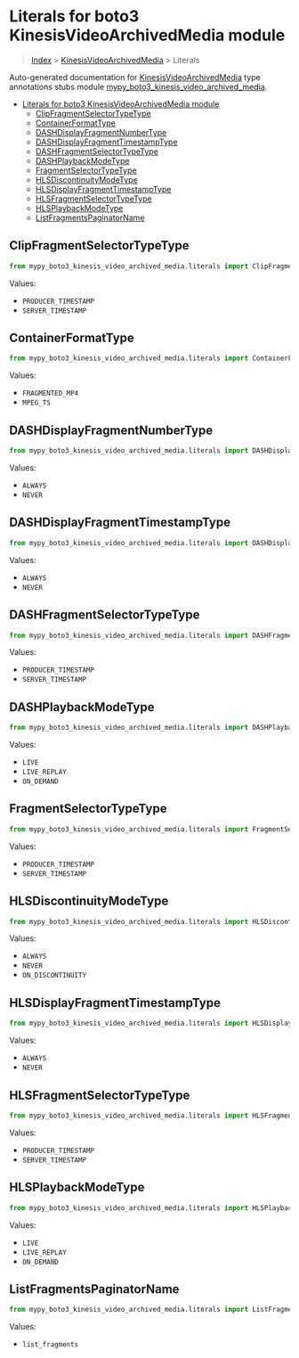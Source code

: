# Literals for boto3 KinesisVideoArchivedMedia module

> [Index](..) > [KinesisVideoArchivedMedia](.) > Literals

Auto-generated documentation for
[KinesisVideoArchivedMedia](https://boto3.amazonaws.com/v1/documentation/api/latest/reference/services/kinesis-video-archived-media.html#KinesisVideoArchivedMedia)
type annotations stubs module
[mypy_boto3_kinesis_video_archived_media](https://pypi.org/project/mypy-boto3-kinesis-video-archived-media/).

- [Literals for boto3 KinesisVideoArchivedMedia module](#literals-for-boto3-kinesisvideoarchivedmedia-module)
  - [ClipFragmentSelectorTypeType](#clipfragmentselectortypetype)
  - [ContainerFormatType](#containerformattype)
  - [DASHDisplayFragmentNumberType](#dashdisplayfragmentnumbertype)
  - [DASHDisplayFragmentTimestampType](#dashdisplayfragmenttimestamptype)
  - [DASHFragmentSelectorTypeType](#dashfragmentselectortypetype)
  - [DASHPlaybackModeType](#dashplaybackmodetype)
  - [FragmentSelectorTypeType](#fragmentselectortypetype)
  - [HLSDiscontinuityModeType](#hlsdiscontinuitymodetype)
  - [HLSDisplayFragmentTimestampType](#hlsdisplayfragmenttimestamptype)
  - [HLSFragmentSelectorTypeType](#hlsfragmentselectortypetype)
  - [HLSPlaybackModeType](#hlsplaybackmodetype)
  - [ListFragmentsPaginatorName](#listfragmentspaginatorname)

## ClipFragmentSelectorTypeType

```python
from mypy_boto3_kinesis_video_archived_media.literals import ClipFragmentSelectorTypeType
```

Values:

- `PRODUCER_TIMESTAMP`
- `SERVER_TIMESTAMP`

## ContainerFormatType

```python
from mypy_boto3_kinesis_video_archived_media.literals import ContainerFormatType
```

Values:

- `FRAGMENTED_MP4`
- `MPEG_TS`

## DASHDisplayFragmentNumberType

```python
from mypy_boto3_kinesis_video_archived_media.literals import DASHDisplayFragmentNumberType
```

Values:

- `ALWAYS`
- `NEVER`

## DASHDisplayFragmentTimestampType

```python
from mypy_boto3_kinesis_video_archived_media.literals import DASHDisplayFragmentTimestampType
```

Values:

- `ALWAYS`
- `NEVER`

## DASHFragmentSelectorTypeType

```python
from mypy_boto3_kinesis_video_archived_media.literals import DASHFragmentSelectorTypeType
```

Values:

- `PRODUCER_TIMESTAMP`
- `SERVER_TIMESTAMP`

## DASHPlaybackModeType

```python
from mypy_boto3_kinesis_video_archived_media.literals import DASHPlaybackModeType
```

Values:

- `LIVE`
- `LIVE_REPLAY`
- `ON_DEMAND`

## FragmentSelectorTypeType

```python
from mypy_boto3_kinesis_video_archived_media.literals import FragmentSelectorTypeType
```

Values:

- `PRODUCER_TIMESTAMP`
- `SERVER_TIMESTAMP`

## HLSDiscontinuityModeType

```python
from mypy_boto3_kinesis_video_archived_media.literals import HLSDiscontinuityModeType
```

Values:

- `ALWAYS`
- `NEVER`
- `ON_DISCONTINUITY`

## HLSDisplayFragmentTimestampType

```python
from mypy_boto3_kinesis_video_archived_media.literals import HLSDisplayFragmentTimestampType
```

Values:

- `ALWAYS`
- `NEVER`

## HLSFragmentSelectorTypeType

```python
from mypy_boto3_kinesis_video_archived_media.literals import HLSFragmentSelectorTypeType
```

Values:

- `PRODUCER_TIMESTAMP`
- `SERVER_TIMESTAMP`

## HLSPlaybackModeType

```python
from mypy_boto3_kinesis_video_archived_media.literals import HLSPlaybackModeType
```

Values:

- `LIVE`
- `LIVE_REPLAY`
- `ON_DEMAND`

## ListFragmentsPaginatorName

```python
from mypy_boto3_kinesis_video_archived_media.literals import ListFragmentsPaginatorName
```

Values:

- `list_fragments`
